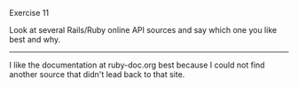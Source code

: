 Exercise 11

Look at several Rails/Ruby online API sources and say which one you like best and why.

___

I like the documentation at ruby-doc.org best because I could not find another source that didn't lead back to that site.